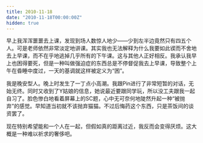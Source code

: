 ```yaml
---
title: 2010-11-18
date: "2010-11-18T00:00:00Z"
hidden: true
---
```

早上我浑浑噩噩去上课，发现到场人数惊人地少——少到左半边竟然只有四五个人。可是老师依然非常淡定地讲课。其实我也无法解释为什么我要如此锲而不舍地去上早课，而不在乎地逃掉几乎所有的下午课。这与其他人正好相反。我承认我早上也困得要死，但是一种叫做强迫症的东西总是不停督促我去上早课，导致整个上午在昏睡中度过，一天的基调就这样被定义为“困”。

我是晚安型人。晚上时发生了一丁点小高潮。我跟Pin进行了非常短暂的对话，无始无终。同时又收到了Y姑娘的信息，她说最近要跟同学玩，所以没工夫跟我一起自习了。脸色惨白地看着屏幕上的SC题，心中无可奈何地陡然升起一种“被抛弃”的感觉。早知道当初就不该抛弃猫猫。不过后悔药这个东西，只是茶饭间的谈资罢了。

现在特别希望能和一个人在一起，但假如真的距离过近，我反而会变得厌烦。这大概是一种难以祈求的奢侈吧。